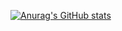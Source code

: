 [![Anurag's GitHub stats](https://github-readme-stats.vercel.app/api?username=mxrdck)](https://github.com/anuraghazra/github-readme-stats)
